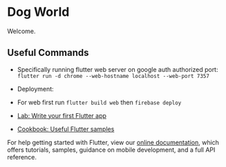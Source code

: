 # Dog World

Welcome.

## Useful Commands

- Specifically running flutter web server on google auth authorized port: `flutter run -d chrome --web-hostname localhost --web-port 7357`
- Deployment: 

- For web first run `flutter build web` then `firebase deploy`

- [Lab: Write your first Flutter app](https://flutter.dev/docs/get-started/codelab)
- [Cookbook: Useful Flutter samples](https://flutter.dev/docs/cookbook)

For help getting started with Flutter, view our
[online documentation](https://flutter.dev/docs), which offers tutorials,
samples, guidance on mobile development, and a full API reference.
